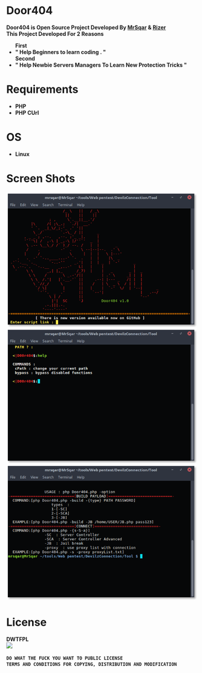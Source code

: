 # Door404
<b>Door404 is Open Source Project Developed By <a href="https://github.com/MrSqar-Ye">MrSqar</a> & <a href="https://github.com/Rizer0">Rizer</a>
<br>This Project Developed For 2 Reasons
<br><ul>First<li>" Help Beginners to learn coding . "</li>Second<li>" Help Newbie Servers Managers To Learn New Protection Tricks "</li> </ul>
# Requirements 
<ul>
<li>
PHP
</li>
<li>
PHP CUrl
</li>
</ul>
<h1> OS </h1>
<ul><li>
Linux
</li></ul>

# Screen Shots
<img src="Files/screenShots/Header.png">
<img src="Files/screenShots/help_map.png">
<img src="Files/screenShots/usage.png">
<h1> License</h1>
<b>DWTFPL<br>
<img src="http://www.wtfpl.net/wp-content/uploads/2012/12/wtfpl-badge-2.png">

    DO WHAT THE FUCK YOU WANT TO PUBLIC LICENSE 
    TERMS AND CONDITIONS FOR COPYING, DISTRIBUTION AND MODIFICATION 
